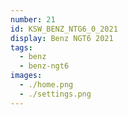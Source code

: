 ```yaml
---
number: 21
id: KSW_BENZ_NTG6_0_2021
display: Benz NGT6 2021
tags:
  - benz
  - benz-ngt6
images:
  - ./home.png
  - ./settings.png
---
```

